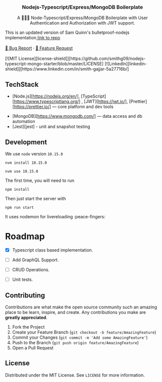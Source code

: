 


<!-- PROJECT LOGO -->
<br />
<p align="center">
  <h3 align="center">Nodejs-Typescript/Express/MongoDB Boilerplate</h3>
  <p align="center">
    A 👨🏻‍💻 Node-Typescript/Express/MongoDB Boilerplate with User Authentication and Authorization with JWT support.
    <br>
    <p>This is an updated version of Sam Quinn's bulletproof-nodejs implementation<a href="https://github.com/santiq/bulletproof-nodejs"> link to repo</a>
    <br />
    <br />
    <a href="https://github.com/smithg09/nodejs-typescript-mongo-starter/issues/new?title=Report%20Bug">📝 Bug Report</a>
    ·
    <a href="https://github.com/smithg09/nodejs-typescript-mongo-starter/issues/new?title=Feature%20Request">📢 Feature Request</a>
    <br />
    <br />
    [![MIT License][license-shield]][https://github.com/smithg09/nodejs-typescript-mongo-starter/blob/master/LICENSE]
    [![LinkedIn][linkedin-shield]][https://www.linkedin.com/in/smith-gajjar-5a27716b/]
  </p>
</p>


## TechStack

* [Node.js][https://nodejs.org/en/], [TypeScript][https://www.typescriptlang.org/] , [JWT][https://jwt.io/], [Prettier][https://prettier.io/] — core platform and dev tools
<!-- * [GraphQL.js][gqljs], [GraphQL.js Relay][gqlrelay], [DataLoader][loader], [validator][validator] — [GraphQL][gql] schema and API endpoint -->
* [MongoDB][https://www.mongodb.com/] — data access and db automation
* [Jest][jest] - unit and snapshot testing


## Development

We use `node` version `10.15.0`

```
nvm install 10.15.0
```

```
nvm use 10.15.0
```

The first time, you will need to run

```
npm install
```

Then just start the server with 

```
npm run start
```
It uses nodemon for livereloading :peace-fingers:


# Roadmap
- [x] Typescript class based implementation.
- [ ] Add GraphQL Support.
- [ ] CRUD Operations.
- [ ] Unit tests.


<!-- CONTRIBUTING -->
## Contributing

Contributions are what make the open source community such an amazing place to be learn, inspire, and create. Any contributions you make are **greatly appreciated**.

1. Fork the Project
2. Create your Feature Branch (`git checkout -b feature/AmazingFeature`)
3. Commit your Changes (`git commit -m 'Add some AmazingFeature'`)
4. Push to the Branch (`git push origin feature/AmazingFeature`)
5. Open a Pull Request

<!-- LICENSE -->
## License

Distributed under the MIT License. See `LICENSE` for more information.